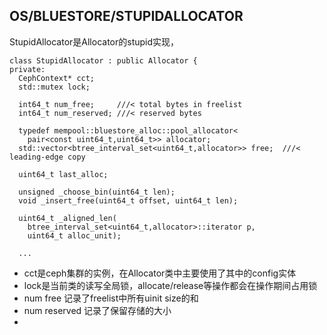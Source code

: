 ## OS/BLUESTORE/STUPIDALLOCATOR

StupidAllocator是Allocator的stupid实现，

```
class StupidAllocator : public Allocator {
private:
  CephContext* cct;
  std::mutex lock;

  int64_t num_free;     ///< total bytes in freelist
  int64_t num_reserved; ///< reserved bytes

  typedef mempool::bluestore_alloc::pool_allocator<
    pair<const uint64_t,uint64_t>> allocator;
  std::vector<btree_interval_set<uint64_t,allocator>> free;  ///< leading-edge copy

  uint64_t last_alloc;

  unsigned _choose_bin(uint64_t len);
  void _insert_free(uint64_t offset, uint64_t len);

  uint64_t _aligned_len(
    btree_interval_set<uint64_t,allocator>::iterator p,
    uint64_t alloc_unit);

  ...
```

* cct是ceph集群的实例，在Allocator类中主要使用了其中的config实体
* lock是当前类的读写全局锁，allocate/release等操作都会在操作期间占用锁
* num free 记录了freelist中所有uinit size的和
* num reserved 记录了保留存储的大小
* 


